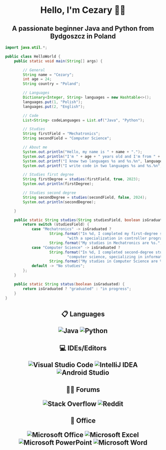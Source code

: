 <h1 align="center">Hello, I'm Cezary 👋👋</h1>
<h2 align="center">A passionate beginner Java and Python from Bydgoszcz in Poland</h2>

<table class="center">

<tr>

```java
import java.util.*;

public class HelloWorld {
    public static void main(String[] args) {

        // General
        String name = "Cezary";
        int age = 24;
        String country = "Poland";

        // Languages
        Dictionary<Integer, String> languages = new Hashtable<>();
        languages.put(1, "Polish");
        languages.put(2, "English");

        // Code
        List<String> codeLanguages = List.of("Java", "Python");

        // Studies
        String firstField = "Mechatronics";
        String secondField = "Computer Science";

        // About me
        System.out.println("Hello, my name is " + name + ".");
        System.out.println("I'm " + age + " years old and I'm from " + country + ".");
        System.out.printf("I know two languages %s and %s.%n", languages.get(1), languages.get(2));
        System.out.printf("I write code in two languages %s and %s.%n", codeLanguages.get(0), codeLanguages.get(1));

        // Studies first degree
        String firstDegree = studies(firstField, true, 2023);
        System.out.println(firstDegree);

        // Studies second degree
        String secondDegree = studies(secondField, false, 2024);
        System.out.println(secondDegree);

    }

    public static String studies(String studiesField, boolean isGraduated, int graduationYear) {
        return switch (studiesField) {
            case "Mechatronics" -> isGraduated ?
                    String.format("In %d, I completed my first-degree studies in Mechatronics Engineering " +
                            "with a specialization in controller programming.", graduationYear) :
                    String.format("My studies in Mechatronics are %s.", status(isGraduated));
            case "Computer Science" -> isGraduated ?
                    String.format("In %d, I completed second-degree studies with a master's degree in " +
                            "computer science, specializing in information processing systems.", graduationYear) :
                    String.format("My studies in Computer Science are %s.", status(isGraduated));
            default -> "No studies";
        };
    }

    public static String status(boolean isGraduated) {
        return isGraduated ? "graduated" : "in progress";
    }
}
```
</tr>

<tr>

<h2 align="center">📋 Languages

![Java](https://img.shields.io/badge/java-%23ED8B00.svg?style=for-the-badge&logo=openjdk&logoColor=white)
![Python](https://img.shields.io/badge/python-3670A0?style=for-the-badge&logo=python&logoColor=ffdd54)
</h2>

</tr>

<tr>

<h2 align="center">💻 IDEs/Editors

![Visual Studio Code](https://img.shields.io/badge/Visual%20Studio%20Code-0078d7.svg?style=for-the-badge&logo=visual-studio-code&logoColor=white)
![IntelliJ IDEA](https://img.shields.io/badge/IntelliJIDEA-000000.svg?style=for-the-badge&logo=intellij-idea&logoColor=white)
![Android Studio](https://img.shields.io/badge/Android%20Studio-3DDC84.svg?style=for-the-badge&logo=android-studio&logoColor=white)
</h2>

</tr>

<tr>

<h2 align="center">🧑‍💻 Forums

![Stack Overflow](https://img.shields.io/badge/-Stackoverflow-FE7A16?style=for-the-badge&logo=stack-overflow&logoColor=white)
![Reddit](https://img.shields.io/badge/Reddit-%23FF4500.svg?style=for-the-badge&logo=Reddit&logoColor=white)
</h2>

</tr>

<tr>

<h2 align="center">🏢 Office

![Microsoft Office](https://img.shields.io/badge/Microsoft_Office-D83B01?style=for-the-badge&logo=microsoft-office&logoColor=white)
![Microsoft Excel](https://img.shields.io/badge/Microsoft_Excel-217346?style=for-the-badge&logo=microsoft-excel&logoColor=white)
![Microsoft PowerPoint](https://img.shields.io/badge/Microsoft_PowerPoint-B7472A?style=for-the-badge&logo=microsoft-powerpoint&logoColor=white)
![Microsoft Word](https://img.shields.io/badge/Microsoft_Word-2B579A?style=for-the-badge&logo=microsoft-word&logoColor=white)
</h2>

</tr>

</table>

<!--
**Roquv13/Roquv13** is a ✨ _special_ ✨ repository because its `README.md` (this file) appears on your GitHub profile.

Here are some ideas to get you started:

- 🔭 I’m currently working on ...
- 🌱 I’m currently learning ...
- 👯 I’m looking to collaborate on ...
- 🤔 I’m looking for help with ...
- 💬 Ask me about ...
- 📫 How to reach me: ...
- 😄 Pronouns: ...
- ⚡ Fun fact: ...
-->
